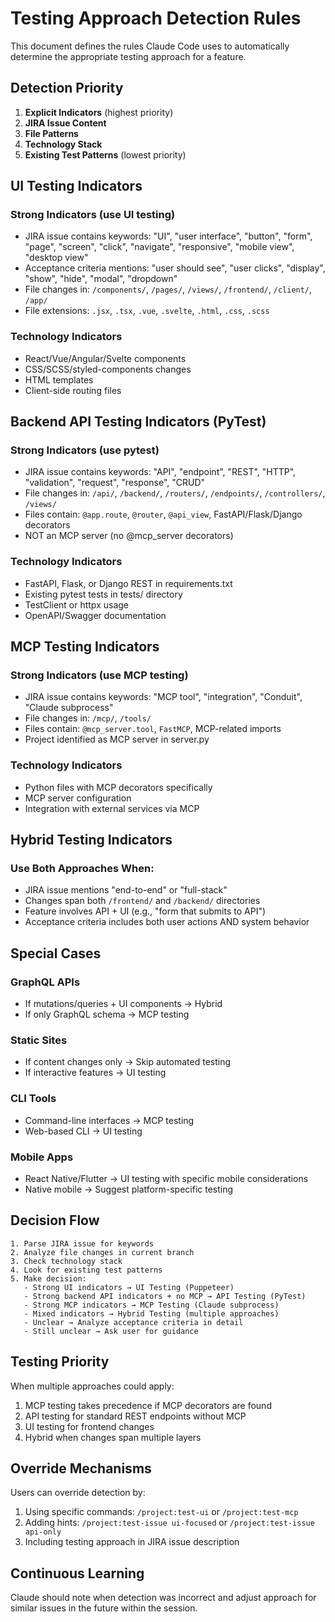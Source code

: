 # Testing Approach Detection Rules

This document defines the rules Claude Code uses to automatically determine the appropriate testing approach for a feature.

## Detection Priority

1. **Explicit Indicators** (highest priority)
2. **JIRA Issue Content**
3. **File Patterns**
4. **Technology Stack**
5. **Existing Test Patterns** (lowest priority)

## UI Testing Indicators

### Strong Indicators (use UI testing)
- JIRA issue contains keywords: "UI", "user interface", "button", "form", "page", "screen", "click", "navigate", "responsive", "mobile view", "desktop view"
- Acceptance criteria mentions: "user should see", "user clicks", "display", "show", "hide", "modal", "dropdown"
- File changes in: `/components/`, `/pages/`, `/views/`, `/frontend/`, `/client/`, `/app/`
- File extensions: `.jsx`, `.tsx`, `.vue`, `.svelte`, `.html`, `.css`, `.scss`

### Technology Indicators
- React/Vue/Angular/Svelte components
- CSS/SCSS/styled-components changes
- HTML templates
- Client-side routing files

## Backend API Testing Indicators (PyTest)

### Strong Indicators (use pytest)
- JIRA issue contains keywords: "API", "endpoint", "REST", "HTTP", "validation", "request", "response", "CRUD"
- File changes in: `/api/`, `/backend/`, `/routers/`, `/endpoints/`, `/controllers/`, `/views/`
- Files contain: `@app.route`, `@router`, `@api_view`, FastAPI/Flask/Django decorators
- NOT an MCP server (no @mcp_server decorators)

### Technology Indicators
- FastAPI, Flask, or Django REST in requirements.txt
- Existing pytest tests in tests/ directory
- TestClient or httpx usage
- OpenAPI/Swagger documentation

## MCP Testing Indicators

### Strong Indicators (use MCP testing)
- JIRA issue contains keywords: "MCP tool", "integration", "Conduit", "Claude subprocess"
- File changes in: `/mcp/`, `/tools/`
- Files contain: `@mcp_server.tool`, `FastMCP`, MCP-related imports
- Project identified as MCP server in server.py

### Technology Indicators
- Python files with MCP decorators specifically
- MCP server configuration
- Integration with external services via MCP

## Hybrid Testing Indicators

### Use Both Approaches When:
- JIRA issue mentions "end-to-end" or "full-stack"
- Changes span both `/frontend/` and `/backend/` directories
- Feature involves API + UI (e.g., "form that submits to API")
- Acceptance criteria includes both user actions AND system behavior

## Special Cases

### GraphQL APIs
- If mutations/queries + UI components → Hybrid
- If only GraphQL schema → MCP testing

### Static Sites
- If content changes only → Skip automated testing
- If interactive features → UI testing

### CLI Tools
- Command-line interfaces → MCP testing
- Web-based CLI → UI testing

### Mobile Apps
- React Native/Flutter → UI testing with specific mobile considerations
- Native mobile → Suggest platform-specific testing

## Decision Flow

```
1. Parse JIRA issue for keywords
2. Analyze file changes in current branch
3. Check technology stack
4. Look for existing test patterns
5. Make decision:
   - Strong UI indicators → UI Testing (Puppeteer)
   - Strong backend API indicators + no MCP → API Testing (PyTest)
   - Strong MCP indicators → MCP Testing (Claude subprocess)
   - Mixed indicators → Hybrid Testing (multiple approaches)
   - Unclear → Analyze acceptance criteria in detail
   - Still unclear → Ask user for guidance
```

## Testing Priority

When multiple approaches could apply:
1. MCP testing takes precedence if MCP decorators are found
2. API testing for standard REST endpoints without MCP
3. UI testing for frontend changes
4. Hybrid when changes span multiple layers

## Override Mechanisms

Users can override detection by:
1. Using specific commands: `/project:test-ui` or `/project:test-mcp`
2. Adding hints: `/project:test-issue ui-focused` or `/project:test-issue api-only`
3. Including testing approach in JIRA issue description

## Continuous Learning

Claude should note when detection was incorrect and adjust approach for similar issues in the future within the session.